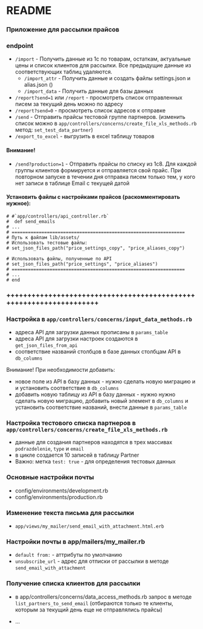 # README
### Приложение для рассылки прайсов

### endpoint

* `/import` - Получить данные из 1с по товарам, остаткам, актуальные цены и список клиентов для рассылки. Все предыдущие данные из соответствующих таблиц удаляются.
  * `/import_attr` - Получить данные и создать файлы settings.json и alias.json ()
  * `/import_data` - Получить данные для базы данных
* `/report?send=1` или `/report` - просмотреть список отправленных писем за текущий день можно по адресу
* `/report?send=0` - просмотреть список адресов к отправке
* `/send` - Отправить прайсы тестовой группе партнеров. (изменить список можно в `app/controllers/concerns/create_file_xls_methods.rb` метод: `set_test_data_partner`)
* `/export_to_excel` - выгрузить в excel таблицу товаров 

#### Внимание!
* `/send?production=1` - Отправить прайсы по списку из 1с8. Для каждой группы клиентов формируется и отправляется свой прайс. При повторном запуске в течении дня отправка писем только тем, у кого нет записи в таблице Email с текущей датой


#### Установить файлы с настройками прайсов (раскомментировать нужное):
    # #`app/controllers/api_controller.rb`
    #  def send_emails
    # ...
    # ================================================================
    # Путь к файлам lib/assets/
    # Использовать тестовые файлы:
    # set_json_files_path("price_settings_copy", "price_aliases_copy")

    # Использовать файлы, полученные по API
    # set_json_files_path("price_settings", "price_aliases")
    # ================================================================
    # ...
    # end


### +++++++++++++++++++++++++++++++++++++++++++++++++++++++++++++++++++
### Настройка в `app/controllers/concerns/input_data_methods.rb`
* адреса API для загрузки данных прописаны  в `params_table`
* адреса API для загрузки настроек создаются в `get_json_files_from_api`
* соответствие названий столбцов в базе данных столбцам API в `db_columns`

Внимание! При необходимости добавить:

* новое поле из API в базу данных  - нужно сделать новую  миграцию и и установить соответствие в `db_columns`  
* добавить новую таблицу из API в базу данных  - нужно нужно сделать новую  миграцию, добавить новый элемент в `db_columns` и установить соответствие названий, внести данные в `params_table`

### Настройка тестового списка партнеров в `app/controllers/concerns/create_file_xls_methods.rb`
* данные для создания партнеров находятся в трех массивах `podrazdelenie`, `type` и `email`
* в цикле создается 10 записей в таблицу Partner
* Важно: метка `test: true` - для определения тестовых данных


### Основные настройки почты
* config/environments/development.rb
* config/environments/production.rb

### Изменение текста письма для рассылки 
* `app/views/my_mailer/send_email_with_attachment.html.erb`

### Настройки почты в app/mailers/my_mailer.rb
* `default from:` - аттрибуты по умолчанию
* `unsubscribe_url` - адрес для отписки от рассылки в методе `send_email_with_attachment`

### Получение списка клиентов для рассылки
*  в app/controllers/concerns/data_access_methods.rb запрос в методе `list_partners_to_send_email` 
(отбираются только те клиенты, которым за текущий день еще не отправлялись прайсы)


* ...


